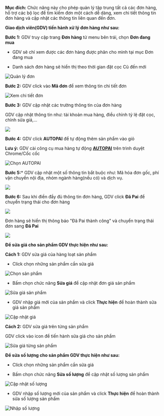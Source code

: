 **Mục đích:** Chức năng này cho phép quản lý tập trung tất cả các đơn hàng, hỗ trợ các bộ lọc để tìm kiếm đơn một cách dễ dàng, xem chi tiết thông tin đơn hàng và cập nhật các thông tin liên quan đến đơn.

**Giao dịch viên(GDV) tiến hành xử lý đơn hàng như sau:**

**Bước 1:** GDV truy cập trang **Đơn hàng** từ menu bên trái, chọn **Đơn đang mua**
 
  * GDV sẽ chỉ xem được các đơn hàng được phân cho mình tại mục Đơn đang mua
  
  * Danh sách đơn hàng sẽ hiển thị theo thời gian đặt cọc Cũ đến mới

![Quản lý đơn](https://user-images.githubusercontent.com/75475064/105571702-ce1ceb00-5d84-11eb-96dc-15ec8a67ba3c.png)

**Bước 2:** GDV click vào **Mã đơn** để xem thông tin chi tiết đơn

![Xem chi tiết đơn](https://user-images.githubusercontent.com/75475064/105571767-41266180-5d85-11eb-9c54-cad1f940bac6.png)

**Bước 3:** GDV cập nhật các trường thông tin của đơn hàng

  GDV cập nhật thông tin như: tài khoản mua hàng, điều chỉnh tỷ lệ đặt cọc, chỉnh sửa giá,…

![](https://user-images.githubusercontent.com/75475064/105573227-9155f180-5d8e-11eb-911c-4f6163642235.png)

**Bước 4:** GDV click **AUTOPAI** để tự động thêm sản phẩm vào giỏ
  
  **Lưu ý:** GDV cài công cụ mua hàng tự động **[AUTOPAI](https://chrome.google.com/webstore/detail/c%C3%B4ng-c%E1%BB%A5-mua-h%C3%A0ng-gobiz/fmknmegefdocamdggpdlcnippgjfelmn)** trên trình duyệt Chrome/Cốc cốc
  
![Chọn AUTOPAI](https://user-images.githubusercontent.com/75475064/105572082-88155680-5d87-11eb-9166-9259f37b9cbb.png)
  
**Bước 5:*** GDV cập nhật một số thông tin bắt buộc như: Mã hóa đơn gốc, phí vận chuyển nội địa, nhóm ngành hàng(nếu có) và dịch vụ.
 
![](https://user-images.githubusercontent.com/75475064/105573026-3e2f6f00-5d8d-11eb-9c13-e87d691048a8.png)

**Bước 6:** Sau khi điền đầy đủ thông tin đơn hàng, GDV click **Đã Pai** để chuyển trạng thái cho đơn hàng

![](https://user-images.githubusercontent.com/75475064/105573164-33290e80-5d8e-11eb-8108-21e6754313ae.png)

Đơn hàng sẽ hiển thị thông báo "Đã Pai thành công" và chuyển trạng thái đơn sang **Đã Pai**

![](https://user-images.githubusercontent.com/75475064/105573155-260c1f80-5d8e-11eb-8579-910a2288dae1.png)

**Để sửa giá cho sản phẩm GDV thực hiện như sau:**

**Cách 1:** GDV sửa giá của hàng loạt sản phẩm

  * Click chọn những sản phẩm cần sửa giá
  
![Chọn sản phẩm](https://user-images.githubusercontent.com/75475064/105572278-c52e1880-5d88-11eb-8b8f-09efe2f381d5.png)

  * Bấm chọn chức năng **Sửa giá** để cập nhật đơn giá sản phẩm
  
![Sửa giá sản phẩm](https://user-images.githubusercontent.com/75475064/105572447-be53d580-5d89-11eb-8657-88bf220e5fcc.png)
  
  * GDV nhập giá mới của sản phẩm và click **Thực hiện** để hoàn thành sửa giá sản phẩm
  
![Cập nhật giá](https://user-images.githubusercontent.com/75475064/105572349-38378f00-5d89-11eb-8d2c-ed8a8ddb09cf.png)

**Cách 2:** GDV sửa giá trên từng sản phẩm

  GDV click vào icon để tiến hành sửa giá cho sản phẩm

![Sửa giá từng sản phẩm](https://user-images.githubusercontent.com/75475064/105572307-e4c54100-5d88-11eb-8fce-50db8afbd66e.png)

**Để sửa số lượng cho sản phẩm GDV thực hiện như sau:**
  
  * Click chọn những sản phẩm cần sửa giá
  
  * Bấm chọn chức năng **Sửa số lượng** để cập nhật số lượng sản phẩm
  
![Cập nhật số lượng](https://user-images.githubusercontent.com/75475064/105572573-80a37c80-5d8a-11eb-8da5-ef40832eed3b.png)

  * GDV nhập số lượng mới của sản phẩm và click **Thực hiện** để hoàn thành sửa số lượng sản phẩm
  
![Nhập số lượng](https://user-images.githubusercontent.com/75475064/105572609-c4968180-5d8a-11eb-8a31-a3f276c6de90.png)
